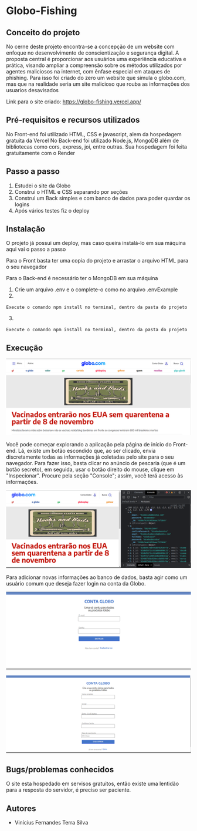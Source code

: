 

# Globo-Fishing

## Conceito do projeto
No cerne deste projeto encontra-se a concepção de um website com enfoque no desenvolvimento de conscientização e segurança digital.
A proposta central é proporcionar aos usuários uma experiência educativa e prática, visando ampliar a compreensão sobre os métodos utilizados por agentes maliciosos na internet, com ênfase especial em ataques de phishing.
Para isso foi criado do zero um website que simula o globo.com, mas que na realidade seria um site malicioso que rouba as informações dos usuarios desavisados

Link para o site criado: https://globo-fishing.vercel.app/
  
## Pré-requisitos e recursos utilizados
No Front-end foi utilizado HTML, CSS e javascript, alem da hospedagem gratuita da Vercel 
No Back-end foi utilizado Node.js, MongoDB além de bibliotecas como cors, express, joi, entre outras. Sua hospedagem foi feita gratuitamente com o Render

## Passo a passo
1. Estudei o site da Globo
2. Construi o HTML e CSS separando por seções
3. Construi um Back simples e com banco de dados para poder quardar os logins
4. Após vários testes fiz o deploy


## Instalação
O projeto já possui um deploy, mas caso queira instalá-lo em sua máquina aqui vai o passo a passo

Para o Front basta ter uma copia do projeto e arrastar o arquivo HTML para o seu navegador

Para o Back-end é necessário ter o MongoDB em sua máquina

1. Crie um arquivo .env e o complete-o como no arquivo .envExample
2.
  ```
  Execute o comando npm install no terminal, dentro da pasta do projeto
  ```
3.
  ```
  Execute o comando npm install no terminal, dentro da pasta do projeto
  ```

## Execução


![Imagem](https://github.com/Vinicius-Terra/Globo-Fishing/blob/main/Screenshot%20from%202023-08-16%2017-42-44.png)

Você pode começar explorando a aplicação pela página de início do Front-end. Lá, existe um botão escondido que, ao ser clicado, envia discretamente todas as informações já coletadas pelo site para o seu navegador. Para fazer isso, basta clicar no anúncio de pescaria (que é um botão secreto), em seguida, usar o botão direito do mouse, clique em "Inspecionar". Procure pela seção "Console"; assim, você terá acesso às informações.

![Imagem](https://github.com/Vinicius-Terra/Globo-Fishing/blob/main/Screenshot%20from%202023-08-16%2018-02-56.png)


Para adicionar novas informações ao banco de dados, basta agir como um usuário comum que deseja fazer login na conta da Globo.

![Imagem](https://github.com/Vinicius-Terra/Globo-Fishing/blob/main/Screenshot%20from%202023-08-16%2018-03-29.png)

![Imagem](https://github.com/Vinicius-Terra/Globo-Fishing/blob/main/Screenshot%20from%202023-08-16%2018-04-33.png)


## Bugs/problemas conhecidos
O site esta hospedado em servisos gratuitos, então existe uma lentidão para a resposta do servidor, é preciso ser paciente.

## Autores
* Vinícius Fernandes Terra Silva


